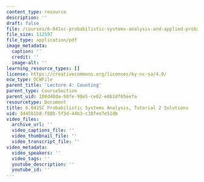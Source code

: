 ```yaml
---
content_type: resource
description: ''
draft: false
file: /courses/6-041sc-probabilistic-systems-analysis-and-applied-probability-fall-2013/3445b1b8f88b5f5d44b3c38fee7e51db_MIT6_041SCF13_tut02_sol.pdf
file_size: 112597
file_type: application/pdf
image_metadata:
  caption: ''
  credit: ''
  image-alt: ''
learning_resource_types: []
license: https://creativecommons.org/licenses/by-nc-sa/4.0/
ocw_type: OCWFile
parent_title: 'Lecture 4: Counting'
parent_type: CourseSection
parent_uid: 108d48da-58fe-98e5-ce62-e6b1df65eefa
resourcetype: Document
title: 6.041SC Probabilistic Systems Analysis, Tutorial 2 Solutions
uid: 3445b1b8-f88b-5f5d-44b3-c38fee7e51db
video_files:
  archive_url: ''
  video_captions_file: ''
  video_thumbnail_file: ''
  video_transcript_file: ''
video_metadata:
  video_speakers: ''
  video_tags: ''
  youtube_description: ''
  youtube_id: ''
---
```

